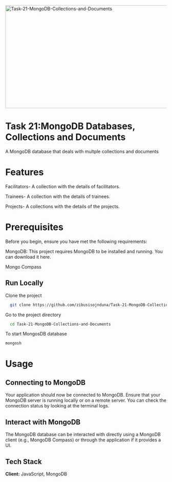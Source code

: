 <img src="https://socialify.git.ci/zibusisojnduna/Task-21-MongoDB-Collections-and-Documents/image?language=1&name=1&owner=1&pattern=Circuit%20Board&stargazers=1&theme=Dark" alt="Task-21-MongoDB-Collections-and-Documents" width="640" height="320" />

<h1>Task 21:MongoDB Databases, Collections and Documents</h1>

<p>A MongoDB database that deals with multple collections and documents</p>

<h1>Features</h1>
<p>Facilitators- A collection with the details of facilitators.</p>
<p>Trainees- A collection with the details of trainees.</p>
<p>Projects- A collections with the details of the projects.</p>

<h1>Prerequisites</h1>
<p>Before you begin, ensure you have met the following requirements:</p>

<p>MongoDB: This project requires MongoDB to be installed and running. You can download it here.</p>

<p>Mongo Compass</p>

## Run Locally
Clone the project
```bash
  git clone https://github.com/zibusisojnduna/Task-21-MongoDB-Collections-and-Documents
```
Go to the project directory
```bash
  cd Task-21-MongoDB-Collections-and-Documents
```

To start MongosDB database
```
mongosh
```
<h1>Usage</h1>
<h2>Connecting to MongoDB</h2>
<p>Your application should now be connected to MongoDB. Ensure that your MongoDB server is running locally or on a remote server. You can check the connection status by looking at the terminal logs.</p>

<h2>Interact with MongoDB</h2>
<p>The MongoDB database can be interacted with directly using a MongoDB client (e.g., MongoDB Compass) or through the application if it provides a UI.</p>

## Tech Stack
**Client:** JavaScript, MongoDB
